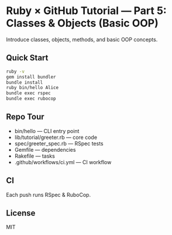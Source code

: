 # Ruby × GitHub Tutorial — Part 5: Classes & Objects (Basic OOP)

Introduce classes, objects, methods, and basic OOP concepts.

## Quick Start
```bash
ruby -v
gem install bundler
bundle install
ruby bin/hello Alice
bundle exec rspec
bundle exec rubocop
```

## Repo Tour
- bin/hello — CLI entry point
- lib/tutorial/greeter.rb — core code
- spec/greeter_spec.rb — RSpec tests
- Gemfile — dependencies
- Rakefile — tasks
- .github/workflows/ci.yml — CI workflow

## CI
Each push runs RSpec & RuboCop.

## License
MIT
